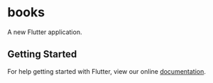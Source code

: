 # books

A new Flutter application.

## Getting Started

For help getting started with Flutter, view our online
[documentation](https://flutter.io/).
